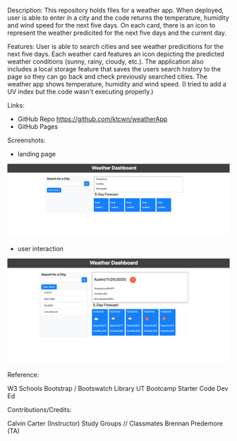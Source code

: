 Description: This repository holds files for a weather app. When deployed, user is able to enter in a city and the code returns the temperature, humidity and wind speed for the next five days. On each card, there is an icon to represent the weather predicited for the next five days and the current day. 

Features: User is able to search cities and see weather predicitions for the next five days. Each weather card features an icon depicting the predicted weather conditions (sunny, rainy, cloudy, etc.). The application also includes a local storage feature that saves the users search history to the page so they can go back and check previously searched cities. The weather app shows temperature, humidity and wind speed. (I tried to add a UV index but the code wasn't executing properly.)

Links:
- GitHub Repo
https://github.com/ktcwn/weatherApp
- GitHub Pages

Screenshots:
- landing page
<img src="https://github.com/ktcwn/weatherApp/blob/main/assets/WeatherLanding.png?raw=true">

- user interaction
<img src="https://github.com/ktcwn/weatherApp/blob/main/assets/deployed.png?raw=true">



Reference:

W3 Schools
Bootstrap / Bootswatch Library
UT Bootcamp Starter Code
Dev Ed

Contributions/Credits:

Calvin Carter (Instructor)
Study Groups // Classmates
Brennan Predemore (TA)
